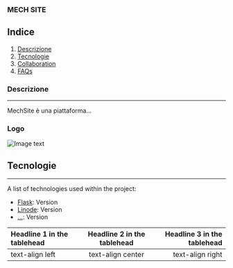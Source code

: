 ### MECH SITE
## Indice
1. [Descrizione](#descrizione)
2. [Tecnologie](#tecnologie)
3. [Collaboration](#collaboration)
4. [FAQs](#faqs)
### Descrizione
***
MechSite è una piattaforma...
### Logo
![Image text](https://www.united-internet.de/fileadmin/user_upload/Brands/Downloads/Logo_IONOS_by.jpg)
## Tecnologie
***
A list of technologies used within the project:
* [Flask](https://example.com): Version
* [Linode](https://example.com): Version
* [...](https://example.com): Version


| Headline 1 in the tablehead | Headline 2 in the tablehead | Headline 3 in the tablehead |
|:--------------|:-------------:|--------------:|
| text-align left | text-align center | text-align right |

